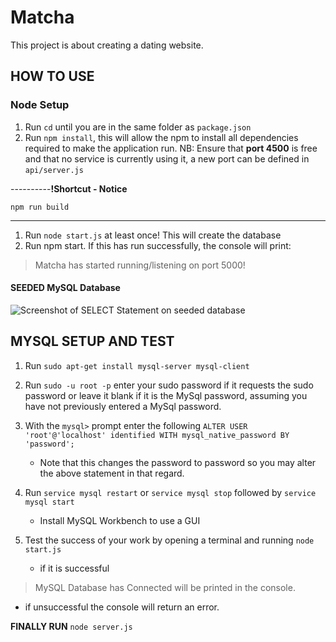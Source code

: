 # Matcha

 This project is about creating a dating website.

## HOW TO USE

### Node Setup

1. Run `cd` until you are in the same folder as `package.json`
2. Run `npm install`, this will allow the npm to install all dependencies
 required to make the application run.
NB: Ensure that __port 4500__ is free and that no service is currently using it, a new port can
be defined in `api/server.js`

----------**!Shortcut - Notice**

`npm run build`

----------

1. Run `node start.js` at least once! This will create the database
2. Run npm start. If this has run successfully, the console will print:

 > Matcha has started running/listening on port 5000!

#### SEEDED MySQL Database

![Screenshot of SELECT Statement on seeded database](../docs/sql.png)

## MYSQL SETUP AND TEST

1. Run `sudo apt-get install mysql-server mysql-client`
2. Run `sudo -u root -p` enter your sudo password if it requests the sudo password
 or leave it blank if it is the MySql password, assuming you have not previously
 entered a MySql password.
3. With the `mysql>` prompt enter the following
 `ALTER USER 'root'@'localhost' identified WITH mysql_native_password BY 'password';`

   - Note that this changes the password to password so you may alter the above statement
  in that regard.

4. Run `service mysql restart` or `service mysql stop` followed by `service mysql start`

   - Install MySQL Workbench to use a GUI

5. Test the success of your work by opening a terminal and running `node start.js`

   - if it is successful
  
 > MySQL Database has Connected
 will be printed in the console.

- if unsuccessful the console will return an error.

__FINALLY RUN__ `node server.js`
